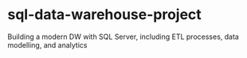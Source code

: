 # sql-data-warehouse-project
Building a modern DW with SQL Server, including ETL processes, data modelling, and analytics
